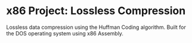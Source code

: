 # x86 Project: Lossless Compression
Lossless data compression using the Huffman Coding algorithm.
Built for the DOS operating system using x86 Assembly.